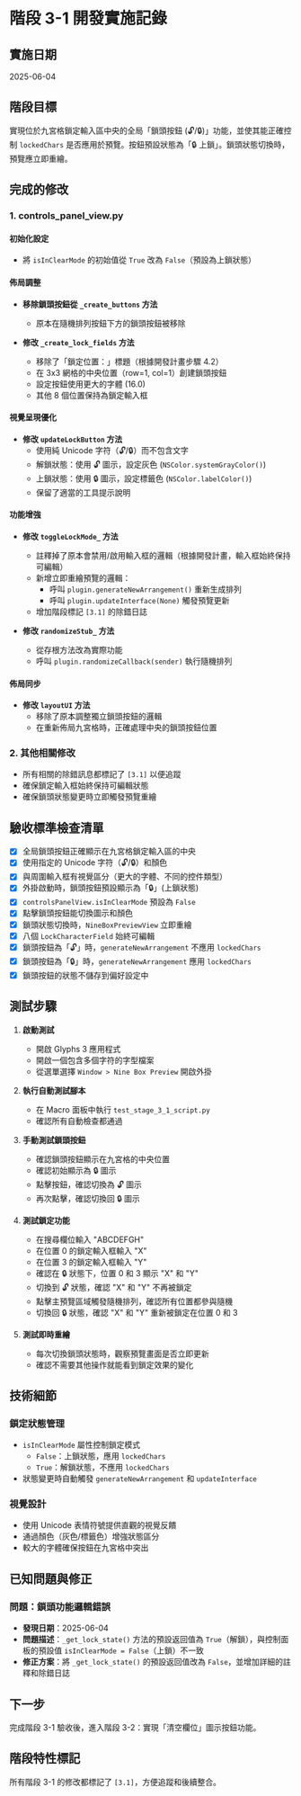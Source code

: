 # 階段 3-1 開發實施記錄

## 實施日期
2025-06-04

## 階段目標
實現位於九宮格鎖定輸入區中央的全局「鎖頭按鈕 (🔓/🔒)」功能，並使其能正確控制 `lockedChars` 是否應用於預覽。按鈕預設狀態為「🔒 上鎖」。鎖頭狀態切換時，預覽應立即重繪。

## 完成的修改

### 1. controls_panel_view.py

#### 初始化設定
- 將 `isInClearMode` 的初始值從 `True` 改為 `False`（預設為上鎖狀態）

#### 佈局調整
- **移除鎖頭按鈕從 `_create_buttons` 方法**
  - 原本在隨機排列按鈕下方的鎖頭按鈕被移除
  
- **修改 `_create_lock_fields` 方法**
  - 移除了「鎖定位置：」標題（根據開發計畫步驟 4.2）
  - 在 3x3 網格的中央位置（row=1, col=1）創建鎖頭按鈕
  - 設定按鈕使用更大的字體 (16.0)
  - 其他 8 個位置保持為鎖定輸入框

#### 視覺呈現優化
- **修改 `updateLockButton` 方法**
  - 使用純 Unicode 字符（🔓/🔒）而不包含文字
  - 解鎖狀態：使用 🔓 圖示，設定灰色 (`NSColor.systemGrayColor()`)
  - 上鎖狀態：使用 🔒 圖示，設定標籤色 (`NSColor.labelColor()`)
  - 保留了適當的工具提示說明

#### 功能增強
- **修改 `toggleLockMode_` 方法**
  - 註釋掉了原本會禁用/啟用輸入框的邏輯（根據開發計畫，輸入框始終保持可編輯）
  - 新增立即重繪預覽的邏輯：
    - 呼叫 `plugin.generateNewArrangement()` 重新生成排列
    - 呼叫 `plugin.updateInterface(None)` 觸發預覽更新
  - 增加階段標記 `[3.1]` 的除錯日誌

- **修改 `randomizeStub_` 方法**
  - 從存根方法改為實際功能
  - 呼叫 `plugin.randomizeCallback(sender)` 執行隨機排列

#### 佈局同步
- **修改 `layoutUI` 方法**
  - 移除了原本調整獨立鎖頭按鈕的邏輯
  - 在重新佈局九宮格時，正確處理中央的鎖頭按鈕位置

### 2. 其他相關修改

- 所有相關的除錯訊息都標記了 `[3.1]` 以便追蹤
- 確保鎖定輸入框始終保持可編輯狀態
- 確保鎖頭狀態變更時立即觸發預覽重繪

## 驗收標準檢查清單

- [x] 全局鎖頭按鈕正確顯示在九宮格鎖定輸入區的中央
- [x] 使用指定的 Unicode 字符（🔓/🔒）和顏色
- [x] 與周圍輸入框有視覺區分（更大的字體、不同的控件類型）
- [x] 外掛啟動時，鎖頭按鈕預設顯示為「🔒」(上鎖狀態)
- [x] `controlsPanelView.isInClearMode` 預設為 `False`
- [x] 點擊鎖頭按鈕能切換圖示和顏色
- [x] 鎖頭狀態切換時，`NineBoxPreviewView` 立即重繪
- [x] 八個 `LockCharacterField` 始終可編輯
- [x] 鎖頭按鈕為「🔓」時，`generateNewArrangement` 不應用 `lockedChars`
- [x] 鎖頭按鈕為「🔒」時，`generateNewArrangement` 應用 `lockedChars`
- [x] 鎖頭按鈕的狀態不儲存到偏好設定中

## 測試步驟

1. **啟動測試**
   - 開啟 Glyphs 3 應用程式
   - 開啟一個包含多個字符的字型檔案
   - 從選單選擇 `Window > Nine Box Preview` 開啟外掛

2. **執行自動測試腳本**
   - 在 Macro 面板中執行 `test_stage_3_1_script.py`
   - 確認所有自動檢查都通過

3. **手動測試鎖頭按鈕**
   - 確認鎖頭按鈕顯示在九宮格的中央位置
   - 確認初始顯示為 🔒 圖示
   - 點擊按鈕，確認切換為 🔓 圖示
   - 再次點擊，確認切換回 🔒 圖示

4. **測試鎖定功能**
   - 在搜尋欄位輸入 "ABCDEFGH"
   - 在位置 0 的鎖定輸入框輸入 "X"
   - 在位置 3 的鎖定輸入框輸入 "Y"
   - 確認在 🔒 狀態下，位置 0 和 3 顯示 "X" 和 "Y"
   - 切換到 🔓 狀態，確認 "X" 和 "Y" 不再被鎖定
   - 點擊主預覽區域觸發隨機排列，確認所有位置都參與隨機
   - 切換回 🔒 狀態，確認 "X" 和 "Y" 重新被鎖定在位置 0 和 3

5. **測試即時重繪**
   - 每次切換鎖頭狀態時，觀察預覽畫面是否立即更新
   - 確認不需要其他操作就能看到鎖定效果的變化

## 技術細節

### 鎖定狀態管理
- `isInClearMode` 屬性控制鎖定模式
  - `False`：上鎖狀態，應用 `lockedChars`
  - `True`：解鎖狀態，不應用 `lockedChars`
- 狀態變更時自動觸發 `generateNewArrangement` 和 `updateInterface`

### 視覺設計
- 使用 Unicode 表情符號提供直觀的視覺反饋
- 通過顏色（灰色/標籤色）增強狀態區分
- 較大的字體確保按鈕在九宮格中突出

## 已知問題與修正

### 問題：鎖頭功能邏輯錯誤
- **發現日期**：2025-06-04
- **問題描述**：`_get_lock_state()` 方法的預設返回值為 `True`（解鎖），與控制面板的預設值 `isInClearMode = False`（上鎖）不一致
- **修正方案**：將 `_get_lock_state()` 的預設返回值改為 `False`，並增加詳細的註釋和除錯日誌

## 下一步

完成階段 3-1 驗收後，進入階段 3-2：實現「清空欄位」圖示按鈕功能。

## 階段特性標記

所有階段 3-1 的修改都標記了 `[3.1]`，方便追蹤和後續整合。
